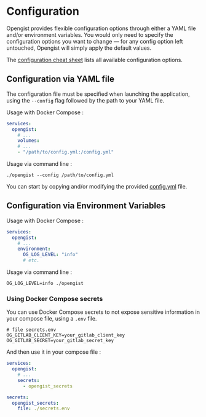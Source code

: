 # Configuration

Opengist provides flexible configuration options through either a YAML file and/or environment variables.
You would only need to specify the configuration options you want to change — for any config option left untouched, 
Opengist will simply apply the default values.

The [configuration cheat sheet](cheat-sheet.md) lists all available configuration options.


## Configuration via YAML file

The configuration file must be specified when launching the application, using the `--config` flag followed by the path 
to your YAML file.

Usage with Docker Compose :
```yml
services:
  opengist:
    # ...
    volumes:
    # ...
    - "/path/to/config.yml:/config.yml"
```

Usage via command line :
```shell
./opengist --config /path/to/config.yml
```

You can start by copying and/or modifying the provided [config.yml](https://github.com/thomiceli/opengist/blob/stable/config.yml) file.


## Configuration via Environment Variables

Usage with Docker Compose :
```yml
services:
  opengist:
    # ...
    environment:
      OG_LOG_LEVEL: "info"
      # etc.
```

Usage via command line :
```shell
OG_LOG_LEVEL=info ./opengist
```

### Using Docker Compose secrets

You can use Docker Compose secrets to not expose sensitive information in your compose file, using a `.env` file.

```dotenv
# file secrets.env
OG_GITLAB_CLIENT_KEY=your_gitlab_client_key
OG_GITLAB_SECRET=your_gitlab_secret_key
```

And then use it in your compose file :

```yml
services:
  opengist:
    # ...
    secrets:
      - opengist_secrets

secrets:
  opengist_secrets:
    file: ./secrets.env
```